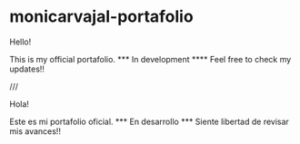 # monicarvajal-portafolio
Hello! 

This is my official portafolio. 
*** In development ****
Feel free to check my updates!! 

/// 

Hola!

Este es mi portafolio oficial.
*** En desarrollo ***
Siente libertad de revisar mis avances!!
